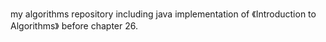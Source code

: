 my algorithms repository including java implementation of 《Introduction to Algorithms》 before chapter 26.
